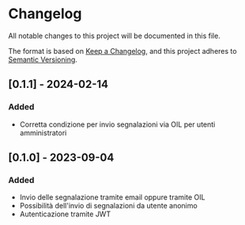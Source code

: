 # Changelog
All notable changes to this project will be documented in this file.

The format is based on [Keep a Changelog](https://keepachangelog.com/en/1.0.0/),
and this project adheres to [Semantic Versioning](https://semver.org/spec/v2.0.0.html).

## [0.1.1] - 2024-02-14
### Added
  - Corretta condizione per invio segnalazioni via OIL per utenti amministratori

## [0.1.0] - 2023-09-04
### Added
  - Invio delle segnalazione tramite email oppure tramite OIL
  - Possibilità dell'invio di segnalazioni da utente anonimo
  - Autenticazione tramite JWT
